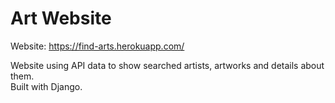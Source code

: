 # Art Website

Website: https://find-arts.herokuapp.com/

Website using API data to show searched artists, artworks and details about them.<br>
Built with Django.
